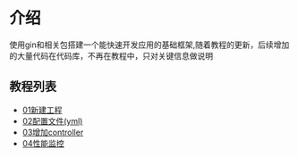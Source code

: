 # 介绍

使用gin和相关包搭建一个能快速开发应用的基础框架,随着教程的更新，后续增加的大量代码在代码库，不再在教程中，只对关键信息做说明
## 教程列表
* [01新建工程](01.md)
* [02配置文件\(yml\)](02.md)
* [03增加controller](03.md)
* [04性能监控](04.md)
